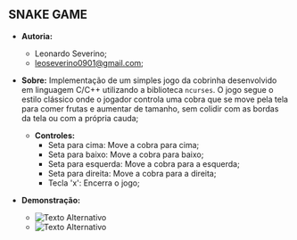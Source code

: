 ## SNAKE GAME
- **Autoria:**
  - Leonardo Severino;
  - leoseverino0901@gmail.com;

- **Sobre:**
  Implementação de um simples jogo da cobrinha desenvolvido em linguagem C/C++ utilizando a biblioteca `ncurses`. O jogo segue o estilo clássico onde o jogador controla uma cobra que se move pela tela para comer frutas e aumentar de tamanho, sem colidir com as bordas da tela ou com a própria cauda;
     
  - **Controles:**
    - Seta para cima: Move a cobra para cima;
    - Seta para baixo: Move a cobra para baixo;
    - Seta para esquerda: Move a cobra para a esquerda;
    - Seta para direita: Move a cobra para a direita;
    - Tecla 'x': Encerra o jogo;
    
- **Demonstração:**
  - ![Texto Alternativo](https://github.com/SEVERINO-0901/SNAKE_GAME-Cpp/blob/main/Screenshots/Captura%20de%20tela%20de%202024-09-09%2018-56-56.png)
  - ![Texto Alternativo](https://github.com/SEVERINO-0901/SNAKE_GAME-Cpp/blob/main/Screenshots/Captura%20de%20tela%20de%202024-09-09%2018-57-17.png)
